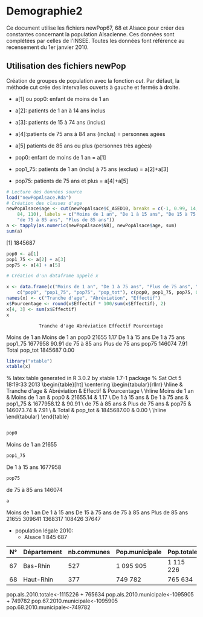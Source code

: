Demographie2
========================================================

Ce document utilise les fichiers newPop67, 68 et Alsace pour créer des constantes concernant la population Alsacienne. Ces données sont complétées par celles de l'INSEE. Toutes les données font référence au recensement du 1er janvier 2010.

Utilisation des fichiers newPop
-------------------------------
Création de groupes de population avec la fonction *cut*. Par défaut, la méthode cut crée des intervalles ouverts à gauche et fermés à droite.

- a[1] ou pop0: enfant de moins de 1 an
- a[2]: patients de 1 an à 14 ans inclus
- a[3]: patients de 15 à 74 ans (inclus)
- a[4]:patients de 75 ans à 84 ans (inclus) = personnes agées
- a[5] patients de 85 ans ou plus (personnes très agées)

- pop0: enfant de moins de 1 an = a[1]
- pop1_75: patients de 1 an (inclu) à 75 ans (exclus) = a[2]+a[3]
- pop75: patients de 75 ans et plus = a[4]+a[5]


```r
# Lecture des données source
load("newPopAlsace.Rda")
# Création des classes d'age
newPopAlsace$age <- cut(newPopAlsace$C_AGED10, breaks = c(-1, 0.99, 14, 74, 
    84, 110), labels = c("Moins de 1 an", "De 1 à 15 ans", "De 15 à 75 ans", 
    "de 75 à 85 ans", "Plus de 85 ans"))
a <- tapply(as.numeric(newPopAlsace$NB), newPopAlsace$age, sum)
sum(a)
```

[1] 1845687

```r
pop0 <- a[1]
pop1_75 <- a[2] + a[3]
pop75 <- a[4] + a[5]

# Création d'un dataframe appelé x

x <- data.frame(c("Moins de 1 an", "De 1 à 75 ans", "Plus de 75 ans", "Total"), 
    c("pop0", "pop1_75", "pop75", "pop_tot"), c(pop0, pop1_75, pop75, 0))
names(x) <- c("Tranche d'age", "Abréviation", "Effectif")
x$Pourcentage <- round(x$Effectif * 100/sum(x$Effectif), 2)
x[4, 3] <- sum(x$Effectif)
x
```

                Tranche d'age Abréviation Effectif Pourcentage
Moins de 1 an   Moins de 1 an        pop0    21655        1.17
De 1 à 15 ans   De 1 à 75 ans     pop1_75  1677958       90.91
de 75 à 85 ans Plus de 75 ans       pop75   146074        7.91
                        Total     pop_tot  1845687        0.00

```r
library("xtable")
xtable(x)
```

% latex table generated in R 3.0.2 by xtable 1.7-1 package
% Sat Oct  5 18:19:33 2013
\begin{table}[ht]
\centering
\begin{tabular}{rllrr}
  \hline
 & Tranche d'age & Abréviation & Effectif & Pourcentage \\ 
  \hline
Moins de 1 an & Moins de 1 an & pop0 & 21655.14 & 1.17 \\ 
  De 1 à 15 ans & De 1 à 75 ans & pop1\_75 & 1677958.12 & 90.91 \\ 
  de 75 à 85 ans & Plus de 75 ans & pop75 & 146073.74 & 7.91 \\ 
   & Total & pop\_tot & 1845687.00 & 0.00 \\ 
   \hline
\end{tabular}
\end{table}

```r

pop0
```

Moins de 1 an 
        21655 

```r
pop1_75
```

De 1 à 15 ans 
      1677958 

```r
pop75
```

de 75 à 85 ans 
        146074 

```r
a
```

 Moins de 1 an  De 1 à 15 ans De 15 à 75 ans de 75 à 85 ans Plus de 85 ans 
         21655         309641        1368317         108426          37647 


  
- population légale 2010: 
  - Alsace   1 845 687

N°  |  Département  |  nb.communes  |  Pop.municipale  |  Pop.totale
----|---------------|---------------|------------------|-------------
67 |  Bas-Rhin |  527 |  1 095 905 | 1 115 226 
68 |  Haut-Rhin | 377  | 749 782 | 765 634 
pop.als.2010.totale<-1115226 + 765634
pop.als.2010.municipale<-1095905 + 749782
pop.67.2010.municipale<-1095905
pop.68.2010.municipale<-749782
